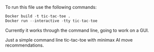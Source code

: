 To run this file use the following commands:
``` Python
Docker build -t tic-tac-toe .
Docker run --interactive -tty tic-tac-toe
```

Currently it works through the command line, going to work on a GUI.

Just a simple command line tic-tac-toe with minimax AI move recommendations.
